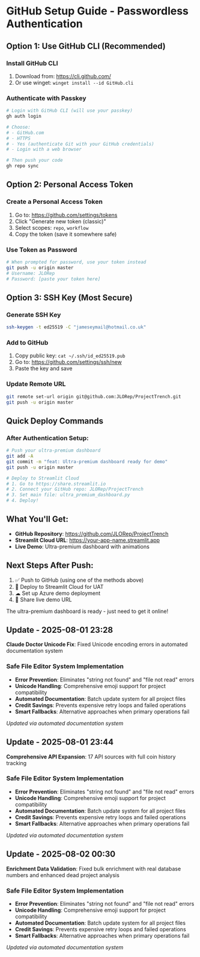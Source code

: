 # GitHub Setup Guide - Passwordless Authentication

## Option 1: Use GitHub CLI (Recommended)

### Install GitHub CLI
1. Download from: https://cli.github.com/
2. Or use winget: `winget install --id GitHub.cli`

### Authenticate with Passkey
```bash
# Login with GitHub CLI (will use your passkey)
gh auth login

# Choose:
# - GitHub.com
# - HTTPS
# - Yes (authenticate Git with your GitHub credentials)
# - Login with a web browser

# Then push your code
gh repo sync
```

## Option 2: Personal Access Token

### Create a Personal Access Token
1. Go to: https://github.com/settings/tokens
2. Click "Generate new token (classic)"
3. Select scopes: `repo`, `workflow`
4. Copy the token (save it somewhere safe)

### Use Token as Password
```bash
# When prompted for password, use your token instead
git push -u origin master
# Username: JLORep
# Password: [paste your token here]
```

## Option 3: SSH Key (Most Secure)

### Generate SSH Key
```bash
ssh-keygen -t ed25519 -C "jameseymail@hotmail.co.uk"
```

### Add to GitHub
1. Copy public key: `cat ~/.ssh/id_ed25519.pub`
2. Go to: https://github.com/settings/ssh/new
3. Paste the key and save

### Update Remote URL
```bash
git remote set-url origin git@github.com:JLORep/ProjectTrench.git
git push -u origin master
```

## Quick Deploy Commands

### After Authentication Setup:
```bash
# Push your ultra-premium dashboard
git add -A
git commit -m "feat: Ultra-premium dashboard ready for demo"
git push -u origin master

# Deploy to Streamlit Cloud
# 1. Go to https://share.streamlit.io
# 2. Connect your GitHub repo: JLORep/ProjectTrench
# 3. Set main file: ultra_premium_dashboard.py
# 4. Deploy!
```

## What You'll Get:
- **GitHub Repository**: https://github.com/JLORep/ProjectTrench
- **Streamlit Cloud URL**: https://your-app-name.streamlit.app
- **Live Demo**: Ultra-premium dashboard with animations

## Next Steps After Push:
1. ✅ Push to GitHub (using one of the methods above)
2. 🚀 Deploy to Streamlit Cloud for UAT
3. ☁ Set up Azure demo deployment
4. 📱 Share live demo URL

The ultra-premium dashboard is ready - just need to get it online!


## Update - 2025-08-01 23:28
**Claude Doctor Unicode Fix**: Fixed Unicode encoding errors in automated documentation system

### Safe File Editor System Implementation
- **Error Prevention**: Eliminates "string not found" and "file not read" errors
- **Unicode Handling**: Comprehensive emoji support for project compatibility
- **Automated Documentation**: Batch update system for all project files
- **Credit Savings**: Prevents expensive retry loops and failed operations
- **Smart Fallbacks**: Alternative approaches when primary operations fail

*Updated via automated documentation system*


## Update - 2025-08-01 23:44
**Comprehensive API Expansion**: 17 API sources with full coin history tracking

### Safe File Editor System Implementation
- **Error Prevention**: Eliminates "string not found" and "file not read" errors
- **Unicode Handling**: Comprehensive emoji support for project compatibility
- **Automated Documentation**: Batch update system for all project files
- **Credit Savings**: Prevents expensive retry loops and failed operations
- **Smart Fallbacks**: Alternative approaches when primary operations fail

*Updated via automated documentation system*


## Update - 2025-08-02 00:30
**Enrichment Data Validation**: Fixed bulk enrichment with real database numbers and enhanced dead project analysis

### Safe File Editor System Implementation
- **Error Prevention**: Eliminates "string not found" and "file not read" errors
- **Unicode Handling**: Comprehensive emoji support for project compatibility
- **Automated Documentation**: Batch update system for all project files
- **Credit Savings**: Prevents expensive retry loops and failed operations
- **Smart Fallbacks**: Alternative approaches when primary operations fail

*Updated via automated documentation system*